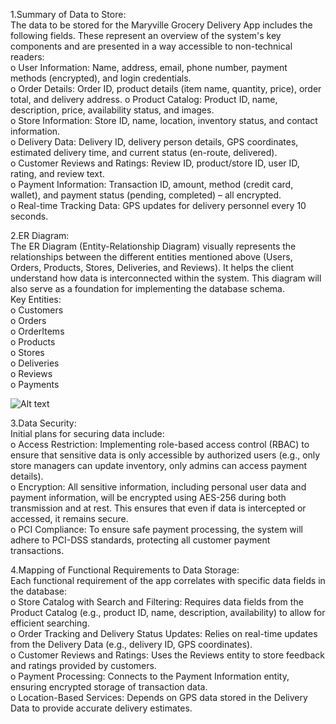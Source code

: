 1.Summary of Data to Store:<br>
The data to be stored for the Maryville Grocery Delivery App includes the following fields. These represent an overview of the system's key components and are presented in a way accessible to non-technical readers:<br>
o User Information: Name, address, email, phone number, payment methods (encrypted), and login credentials.<br>
o Order Details: Order ID, product details (item name, quantity, price), order total, and delivery address.
o Product Catalog: Product ID, name, description, price, availability status, and images.<br>
o Store Information: Store ID, name, location, inventory status, and contact information.<br>
o Delivery Data: Delivery ID, delivery person details, GPS coordinates, estimated delivery time, and current status (en-route, delivered).<br>
o Customer Reviews and Ratings: Review ID, product/store ID, user ID, rating, and review text.<br>
o Payment Information: Transaction ID, amount, method (credit card, wallet), and payment status (pending, completed) – all encrypted.<br>
o Real-time Tracking Data: GPS updates for delivery personnel every 10 seconds.<br>

2.ER Diagram:<br>
The ER Diagram (Entity-Relationship Diagram) visually represents the relationships between the different entities mentioned above (Users, Orders, Products, Stores, Deliveries, and Reviews). It helps the client understand how data is interconnected within the system. This diagram will also serve as a foundation for implementing the database schema.<br>
Key Entities:<br>
o Customers<br>
o Orders<br>
o OrderItems<br>
o Products<br>
o Stores<br>
o Deliveries<br>
o Reviews<br>
o Payments<br>

![Alt text](https://github.com/bhargavvarmasagi/GDP-Team04/blob/main/Er%20Diagram%20Iteration%202.png)

3.Data Security:<br>
Initial plans for securing data include:<br>
o Access Restriction: Implementing role-based access control (RBAC) to ensure that sensitive data is only accessible by authorized users (e.g., only store managers can update inventory, only admins can access payment details).<br>
o Encryption: All sensitive information, including personal user data and payment information, will be encrypted using AES-256 during both transmission and at rest. This ensures that even if data is intercepted or accessed, it remains secure.<br>
o PCI Compliance: To ensure safe payment processing, the system will adhere to PCI-DSS standards, protecting all customer payment transactions.<br>

4.Mapping of Functional Requirements to Data Storage:<br>
Each functional requirement of the app correlates with specific data fields in the database:<br>
o Store Catalog with Search and Filtering: Requires data fields from the Product Catalog (e.g., product ID, name, description, availability) to allow for efficient searching.<br>
o Order Tracking and Delivery Status Updates: Relies on real-time updates from the Delivery Data (e.g., delivery ID, GPS coordinates).<br>
o Customer Reviews and Ratings: Uses the Reviews entity to store feedback and ratings provided by customers.<br>
o Payment Processing: Connects to the Payment Information entity, ensuring encrypted storage of transaction data.<br>
o Location-Based Services: Depends on GPS data stored in the Delivery Data to provide accurate delivery estimates.



